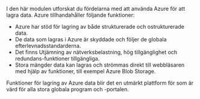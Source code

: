 I den här modulen utforskat du fördelarna med att använda Azure för att lagra data. Azure tillhandahåller följande funktioner:

- Azure har stöd för lagring av både strukturerade och ostrukturerade data.
- De data som lagras i Azure är skyddade och följer de globala efterlevnadsstandarderna.
- Det finns Utjämning av nätverksbelastning, hög tillgänglighet och redundans-funktioner tillgängliga.
- Stora mängder data kan lagras och strömmas direkt till webbläsaren med hjälp av funktioner, till exempel Azure Blob Storage.

Funktioner för lagring av Azure data blir det en utmärkt plattform för som är värd för alla stora globala program och -portalen.